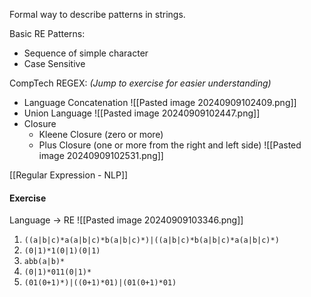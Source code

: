 Formal way to describe patterns in strings.

Basic RE Patterns:
- Sequence of simple character
- Case Sensitive


CompTech REGEX:
*(Jump to exercise for easier understanding)*
- Language Concatenation
![[Pasted image 20240909102409.png]]
- Union Language
  ![[Pasted image 20240909102447.png]]
- Closure
	- Kleene Closure (zero or more)
	- Plus Closure (one or more from the right and left side)
	  ![[Pasted image 20240909102531.png]]
	  
[[Regular Expression - NLP]]

#### Exercise
Language -> RE
![[Pasted image 20240909103346.png]]
1. `((a|b|c)*a(a|b|c)*b(a|b|c)*)|((a|b|c)*b(a|b|c)*a(a|b|c)*)`
2. `(0|1)*1(0|1)(0|1)`
3. `abb(a|b)*`
4. `(0|1)*011(0|1)*`
5. `(01(0+1)*)|((0+1)*01)|(01(0+1)*01)`

